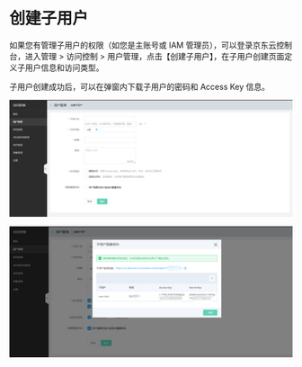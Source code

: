 # 创建子用户

如果您有管理子用户的权限（如您是主账号或 IAM 管理员），可以登录京东云控制台，进入管理 > 访问控制 > 用户管理，点击【创建子用户】，在子用户创建页面定义子用户信息和访问类型。

子用户创建成功后，可以在弹窗内下载子用户的密码和 Access Key 信息。

![image-20210714211825407](../../../../../image/IAM/SubUserManagement/image-20210714211825407.png)

![image-20210714211804856](../../../../../image/IAM/SubUserManagement/image-20210714211804856.png)
